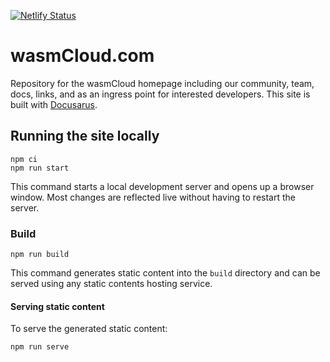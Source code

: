 [![Netlify Status](https://api.netlify.com/api/v1/badges/bbca7efa-bdeb-49d8-86cd-3fcb6dcea34f/deploy-status)](https://app.netlify.com/sites/dreamy-golick-5f201e/deploys)

# wasmCloud.com

Repository for the wasmCloud homepage including our community, team, docs, links, and as an ingress point for interested developers. This site is built with [Docusarus](https://docusaurus.io/).

## Running the site locally

```console
npm ci
npm run start
```

This command starts a local development server and opens up a browser window. Most changes are reflected live without having to restart the server.

### Build

```console
npm run build
```

This command generates static content into the `build` directory and can be served using any static contents hosting service.

#### Serving static content

To serve the generated static content:

```console
npm run serve
```
